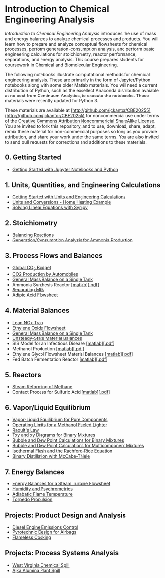 # Introduction to Chemical Engineering Analysis

_Introduction to Chemical Engineering Analysis_ introduces the use of mass and energy balances to analyze chemical processes and products. You will learn how to prepare and analyze conceptual flowsheets for chemical processes, perform generation-consumption analysis, and perform basic engineering calculations for stoichiometry, reactor performance, separations, and energy analysis. This course prepares students for  coursework in Chemical and Biomolecular Engineering.

The following notebooks illustrate computational methods for chemical engineering analysis. These are primarily in the form of Jupyter/Python notebooks along with some older Matlab materials. You will need a current distribution of Python, such as the excellect Anaconda distribution avaiable at no cost from Continuum Analytics, to execute the notebooks. These materials were recently updated for Python 3.

These materials are available at [http://github.com/jckantor/CBE20255](http://github.com/jckantor/CBE20255) for noncommercial use under terms of the [Creative Commons Attribution Noncommericial ShareAlike License](http://creativecommons.org/licenses/by-nc-sa/4.0/). You are invited to fork this repository, and to use, download, share, adapt, remix these material for non-commericial purposes so long as you provide attribution, and share your work under the same terms. You are also invited to send pull requests for corrections and additions to these materials.

## 0. Getting Started

* [Getting Started with Jupyter Notebooks and Python](http://nbviewer.jupyter.org/github/jckantor/CBE20255/blob/master/notebooks/Getting%20Started%20with%20Jupyter%20Notebooks%20and%20Python.ipynb)

## 1. Units, Quantities, and Engineering Calculations

* [Getting Started with Units and Engineering Calculations](http://nbviewer.ipython.org/github/jckantor/CBE20255/blob/master/notebooks/Getting%20Started%20with%20Units%20and%20Engineering%20Calculations.ipynb)
* [Units and Conversions - Home Heating Example](http://nbviewer.jupyter.org/github/jckantor/CBE20255/blob/master/notebooks/Units%20and%20Conversions%20-%20Home%20Heating%20Example.ipynb)
* [Solving Linear Equations with Sympy](http://nbviewer.ipython.org/github/jckantor/CBE20255/blob/master/notebooks/Solving%20Linear%20Equations%20with%20Sympy.ipynb)

## 2. Stoichiometry

* [Balancing Reactions](http://nbviewer.ipython.org/github/jckantor/CBE20255/blob/master/notebooks/Balancing%20Reactions.ipynb)
* [Generation/Consumption Analysis for Ammonia Production](http://nbviewer.jupyter.org/github/jckantor/CBE20255/blob/master/notebooks/Generation%20Consumption%20Analysis%20for%20Ammonia%20Production.ipynb)

## 3. Process Flows and Balances

* [Global CO<sub>2</sub> Budget](http://nbviewer.ipython.org/github/jckantor/CBE20255/blob/master/notebooks/Global%20CO2%20Budget.ipynb)
* [CO2 Production by Automobiles](http://nbviewer.jupyter.org/github/jckantor/CBE20255/blob/master/notebooks/CO2%20Production%20by%20Automobiles.ipynb)
* [General Mass Balance on a Single Tank](http://nbviewer.ipython.org/github/jckantor/CBE20255/blob/master/notebooks/General%20Mass%20Balance%20on%20a%20Single%20Tank.ipynb)
* Ammonia Synthesis Reactor [[matlab](https://github.com/jckantor/CBE20255/blob/master/matlab/Ammonia_Synthesis_Reactor.m)][[.pdf](http://jckantor.github.io/CBE20255/pdf/Ammonia_Synthesis_Reactor.pdf)]
* [Separating Milk](http://nbviewer.ipython.org/github/jckantor/CBE20255/blob/master/notebooks/Separating%20Milk.ipynb)
* [Adipic Acid Flowsheet](http://nbviewer.ipython.org/github/jckantor/CBE20255/blob/master/notebooks/Adipic%20Acid%20Flowsheet.ipynb)

## 4. Material Balances

* [Lean NOx Trap](http://nbviewer.jupyter.org/github/jckantor/CBE20255/blob/master/notebooks/Lean%20NOx%20Trap.ipynb)
* [Ethylene Oxide Flowsheet](http://nbviewer.ipython.org/github/jckantor/CBE20255/blob/master/notebooks/Ethylene%20Oxide%20Flowsheet.ipynb)
* [General Mass Balance on a Single Tank](http://nbviewer.jupyter.org/github/jckantor/CBE20255/blob/master/notebooks/General%20Mass%20Balance%20on%20a%20Single%20Tank.ipynb)
* [Unsteady-State Material Balances](http://nbviewer.ipython.org/github/jckantor/CBE20255/blob/master/notebooks/Unsteady-State%20Material%20Balances.ipynb)
* SIS Model for an Infectious Disease [[matlab](https://github.com/jckantor/CBE20255/blob/master/matlab/SIS_Model_for_an_Infectious_Disease.m)][[.pdf](http://jckantor.github.com/CBE20255/pdf/SIS_Model_for_an_Infectious_Disease.pdf)]
* Methanol Production [[matlab](https://github.com/jckantor/CBE20255/blob/master/matlab/Methanol_Production.m)][[.pdf](http://jckantor.github.com/CBE20255/pdf/Methanol_Production.pdf)]
* Ethylene Glycol Flowsheet Material Balances [[matlab](https://github.com/jckantor/CBE20255/blob/master/matlab/Ethylene_Glycol_Flowsheet_Material_Balances.m)][[.pdf](http://jckantor.github.com/CBE20255/pdf/Ethylene_Glycol_Flowsheet_Material_Balances.pdf)]
* Fed Batch Fermentation Reactor [[matlab](https://github.com/jckantor/CBE20255/blob/master/matlab/Fed_Batch_Fermentation_Reactor.m)][[.pdf](http://jckantor.github.com/CBE20255/pdf/Fed_Batch_Fermentation_Reactor.pdf)]

## 5. Reactors

* [Steam Reforming of Methane](http://nbviewer.ipython.org/github/jckantor/CBE20255/blob/master/notebooks/Steam%20Reforming%20of%20Methane.ipynb)
* Contact Process for Sulfuric Acid [[matlab](https://github.com/jckantor/CBE20255/blob/master/matlab/Contact_Process_for_Sulfuric_Acid.m)][[.pdf](http://jckantor.github.com/CBE20255/pdf/Contact_Process_for_Sulfuric_Acid.pdf)]

## 6. Vapor/Liquid Equilibrium

* [Vapor-Liquid Equilibrium for Pure Components](http://nbviewer.ipython.org/github/jckantor/CBE20255/blob/master/notebooks/Vapor-Liquid%20Equilibrium%20for%20a%20Pure%20Component.ipynb)
* [Operating Limits for a Methanol Fueled Lighter](http://nbviewer.jupyter.org/github/jckantor/CBE20255/blob/master/notebooks/Operating%20Limits%20for%20a%20Methanol%20Fueled%20Lighter.ipynb)
* [Raoult's Law](http://nbviewer.ipython.org/github/jckantor/CBE20255/blob/master/notebooks/Raoult's%20Law.ipynb)
* [Txy and xy Diagrams for Binary Mixtures](http://nbviewer.ipython.org/github/jckantor/CBE20255/blob/master/notebooks/Txy%20and%20xy%20Diagrams%20for%20Binary%20Mixtures.ipynb)
* [Bubble and Dew Point Calculations for Binary Mixtures](http://nbviewer.jupyter.org/github/jckantor/CBE20255/blob/master/notebooks/Bubble%20and%20Dew%20Point%20Calculations%20for%20Binary%20Mixtures.ipynb)
* [Bubble and Dew Point Calculations for Multicomponent Mixtures](http://nbviewer.jupyter.org/github/jckantor/CBE20255/blob/master/notebooks/Bubble%20and%20Dew%20Point%20Calculations%20for%20Multicomponent%20Mixtures.ipynb)
* [Isothermal Flash and the Rachford-Rice Equation](http://nbviewer.jupyter.org/github/jckantor/CBE20255/blob/master/notebooks/Isothermal%20Flash%20and%20the%20Rachford-Rice%20Equation.ipynb)
* [Binary Distillation with McCabe-Thiele](http://nbviewer.ipython.org/github/jckantor/CBE20255/blob/master/notebooks/Binary%20Distillation%20with%20McCabe-Thiele.ipynb)

## 7. Energy Balances

* [Energy Balances for a Steam Turbine Flowsheet]()
* [Humidity and Psychrometrics](http://nbviewer.jupyter.org/github/jckantor/CBE20255/blob/master/notebooks/Humidity%20and%20Psychrometrics.ipynb)
* [Adiabatic Flame Temperature](http://nbviewer.ipython.org/github/jckantor/CBE20255/blob/master/notebooks/Adiabatic%20Flame%20Temperature.ipynb)
* [Torpedo Propulsion](http://nbviewer.ipython.org/github/jckantor/CBE20255/blob/master/notebooks/Torpedo%20Propulsion.ipynb)

## Projects: Product Design and Analysis

* [Diesel Engine Emissions Control](http://nbviewer.ipython.org/github/jckantor/CBE20255/blob/master/notebooks/Diesel%20Engine%20Emissions%20Control.ipynb)
* [Pyrotechnic Design for Airbags](http://nbviewer.ipython.org/github/jckantor/CBE20255/blob/master/notebooks/Pyrotechnic%20Design%20for%20Airbags.ipynb)
* [Flameless Cooking](http://nbviewer.ipython.org/github/jckantor/CBE20255/blob/master/notebooks/Flameless%20Cooking.ipynb)

## Projects: Process Systems Analysis

* [West Virginia Chemical Spill](http://nbviewer.ipython.org/github/jckantor/CBE20255/blob/master/notebooks/West%20Virginia%20Chemical%20Spill.ipynb)
* [Ajka Alumina Plant Spill](http://nbviewer.ipython.org/github/jckantor/CBE20255/blob/master/notebooks/Ajka%20Alumina%20Plant%20Spill.ipynb)
